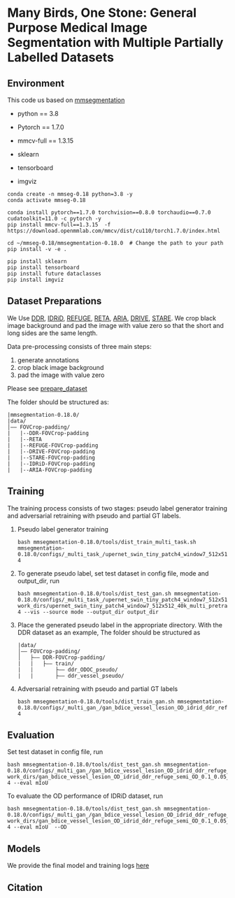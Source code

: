 # Many Birds, One Stone: General Purpose Medical Image Segmentation with Multiple Partially Labelled Datasets  

## Environment

This code us based on [mmsegmentation](https://github.com/open-mmlab/mmsegmentation/)

* python == 3.8

* Pytorch == 1.7.0

* mmcv-full == 1.3.15

* sklearn

* tensorboard

* imgviz

```shell
conda create -n mmseg-0.18 python=3.8 -y
conda activate mmseg-0.18

conda install pytorch==1.7.0 torchvision==0.8.0 torchaudio==0.7.0 cudatoolkit=11.0 -c pytorch -y
pip install mmcv-full==1.3.15  -f https://download.openmmlab.com/mmcv/dist/cu110/torch1.7.0/index.html 

cd ~/mmseg-0.18/mmsegmentation-0.18.0  # Change the path to your path
pip install -v -e .  

pip install sklearn 
pip install tensorboard 
pip install future dataclasses
pip install imgviz
```



## Dataset Preparations

We Use [DDR](https://github.com/nkicsl/DDR-dataset), [IDRiD](https://ieee-dataport.org/open-access/indian-diabetic-retinopathy-image-dataset-idrid), [REFUGE](https://refuge.grand-challenge.org/), [RETA](https://reta-benchmark.org/), [ARIA](http://www.damianjjfarnell.com/?page_id=276), [DRIVE](https://drive.grand-challenge.org/), [STARE](http://cecas.clemson.edu/~ahoover/stare/). We crop black image background and pad the image with value zero so that the short and long sides are the same length. 

Data pre-processing consists of three main steps:

1. generate annotations
2. crop black image background
3. pad the image with value zero

Please see [prepare_dataset](prepare_dataset)

 The folder should be structured as:

```none
|mmsegmentation-0.18.0/
|data/
│—— FOVCrop-padding/  
|	|--DDR-FOVCrop-padding
|	|--RETA
|	|--REFUGE-FOVCrop-padding
|	|--DRIVE-FOVCrop-padding
|	|--STARE-FOVCrop-padding
|	|--IDRiD-FOVCrop-padding
|	|--ARIA-FOVCrop-padding
```

## Training

The training process consists of two stages: pseudo label generator training and adversarial retraining with pseudo and partial GT labels. 

1. Pseudo label generator training

   ```shell
   bash mmsegmentation-0.18.0/tools/dist_train_multi_task.sh mmsegmentation-0.18.0/configs/_multi_task_/upernet_swin_tiny_patch4_window7_512x512_40k_multi_pretrain_224x224_1K_group_idrid_ddr_refuge.py 4
   ```

2. To generate pseudo label, set test dataset in config file, mode and output_dir, run

   ```shell
   bash mmsegmentation-0.18.0/tools/dist_test_gan.sh mmsegmentation-0.18.0/configs/_multi_task_/upernet_swin_tiny_patch4_window7_512x512_40k_multi_pretrain_224x224_1K_group_idrid_ddr_refuge.py work_dirs/upernet_swin_tiny_patch4_window7_512x512_40k_multi_pretrain_224x224_1K_group_idrid_ddr_refuge/iter_60000.pth 4 --vis --source mode --output_dir output_dir
   ```

3. Place the generated pseudo label in the appropriate directory. With the DDR dataset as an example,  The folder should be structured as

   ```none
   |data/
   │—— FOVCrop-padding/
   │   ├—— DDR-FOVCrop-padding/  
   |   |   ├—— train/
   |   |       ├—— ddr_ODOC_pseudo/
   |   |       ├—— ddr_vessel_pseudo/
   ```

4. Adversarial retraining with pseudo and partial GT labels

   ```shell
   bash mmsegmentation-0.18.0/tools/dist_train_gan.sh mmsegmentation-0.18.0/configs/_multi_gan_/gan_bdice_vessel_lesion_OD_idrid_ddr_refuge_semi_OD_0.1_0.05_60k_128_group_window_size16.py 4
   ```

## Evaluation

Set test dataset in config file, run

```shell
bash mmsegmentation-0.18.0/tools/dist_test_gan.sh mmsegmentation-0.18.0/configs/_multi_gan_/gan_bdice_vessel_lesion_OD_idrid_ddr_refuge_semi_OD_0.1_0.05_60k_128_group_window_size16.py work_dirs/gan_bdice_vessel_lesion_OD_idrid_ddr_refuge_semi_OD_0.1_0.05_60k_128_group_window_size16/ckpt/iter_60000.pth 4 --eval mIoU 
```

To evaluate the OD performance of IDRiD dataset, run

```shell
bash mmsegmentation-0.18.0/tools/dist_test_gan.sh mmsegmentation-0.18.0/configs/_multi_gan_/gan_bdice_vessel_lesion_OD_idrid_ddr_refuge_semi_OD_0.1_0.05_60k_128_group_window_size16.py work_dirs/gan_bdice_vessel_lesion_OD_idrid_ddr_refuge_semi_OD_0.1_0.05_60k_128_group_window_size16/ckpt/iter_60000.pth 4 --eval mIoU  --OD
```

## Models

We provide the final model and training logs [here](https://pan.baidu.com/s/1g7wKibZQd9y5XsKPGHhE1w?pwd=or7n)

## Citation

